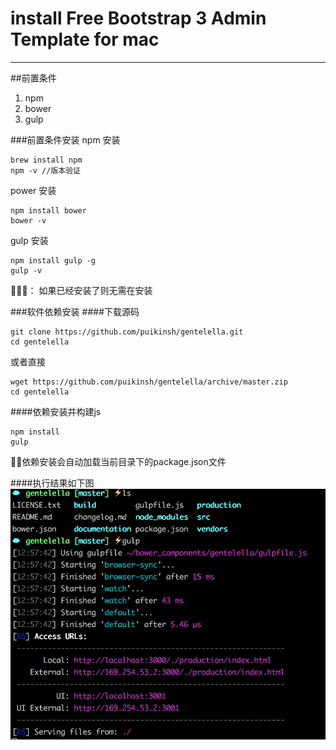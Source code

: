 # install Free Bootstrap 3 Admin Template  for mac
----------------------------

##前置条件
1. npm 
2. bower
3. gulp

###前置条件安装
npm 安装  
```
brew install npm
npm -v //版本验证
```
power 安装  
```
npm install bower 
bower -v
```
gulp 安装  
```
npm install gulp -g
gulp -v
```
📣📣📣： 如果已经安装了则无需在安装

###软件依赖安装
####下载源码
```
git clone https://github.com/puikinsh/gentelella.git
cd gentelella
```
或者直接
```
wget https://github.com/puikinsh/gentelella/archive/master.zip
cd gentelella
```
####依赖安装并构建js
```
npm install 
gulp
```
📣📣依赖安装会自动加载当前目录下的package.json文件

####执行结果如下图
![gulp run result](/resource/gulp-01.png)





